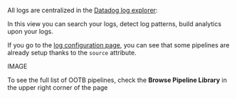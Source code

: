 All logs are centralized in the [Datadog log explorer](https://app.datadoghq.com/logs):

In this view you can search your logs, detect log patterns, build analytics upon your logs.

If you go to the [log configuration page](https://app.datadoghq.com/logs/pipelines), you can see that some pipelines are already setup thanks to the `source` attribute.

IMAGE

To see the full list of OOTB pipelines, check the **Browse Pipeline Library** in the upper right corner of the page